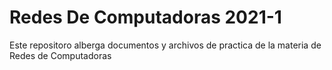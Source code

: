 # Redes De Computadoras 2021-1
Este repositoro alberga documentos y archivos de practica de la materia de Redes de Computadoras

